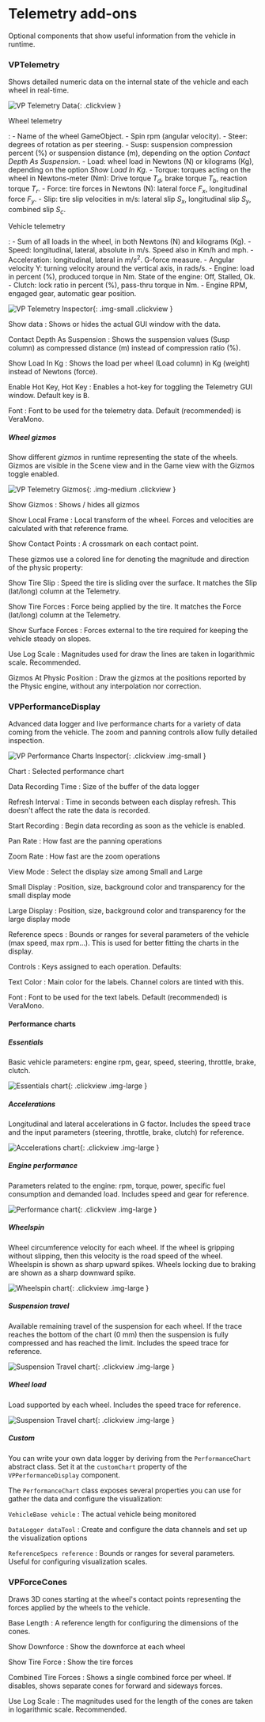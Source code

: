 # Telemetry add-ons

Optional components that show useful information from the vehicle in runtime.

### VPTelemetry

Shows detailed numeric data on the internal state of the vehicle and each wheel in real-time.

![VP Telemetry Data](/img/components/vpp-telemetry.png){: .clickview }

Wheel telemetry

:	- Name of the wheel GameObject.
	- Spin rpm (angular velocity).
	- Steer: degrees of rotation as per steering.
	- Susp: suspension compression percent (%) or suspension distance (m), depending on the option
		_Contact Depth As Suspension_.
	- Load: wheel load in Newtons (N) or kilograms (Kg), depending on the option _Show Load In Kg_.
	- Torque: torques acting on the wheel in Newtons-meter (Nm): Drive torque $T_d$, brake torque $T_b$,
		reaction torque $T_r$.
	- Force: tire forces in Newtons (N): lateral force $F_x$, longitudinal force $F_y$.
	- Slip: tire slip velocities in m/s: lateral slip $S_x$, longitudinal slip $S_y$, combined slip $S_c$.

Vehicle telemetry

:	- Sum of all loads in the wheel, in both Newtons (N) and kilograms (Kg).
	- Speed: longitudinal, lateral, absolute in m/s. Speed also in Km/h and mph.
	- Acceleration: longitudinal, lateral in $m/s^2$. G-force measure.
	- Angular velocity Y: turning velocity around the vertical axis, in rads/s.
	- Engine: load in percent (%), produced torque in Nm. State of the engine: Off, Stalled, Ok.
	- Clutch: lock ratio in percent (%), pass-thru torque in Nm.
	- Engine RPM, engaged gear, automatic gear position.

![VP Telemetry Inspector](/img/components/vpp-telemetry-inspector.png){: .img-small .clickview }

Show data
:	Shows or hides the actual GUI window with the data.

Contact Depth As Suspension
:	Shows the suspension values (Susp column) as compressed distance (m) instead of compression
	ratio (%).

Show Load In Kg
:	Shows the load per wheel (Load column) in Kg (weight) instead of Newtons (force).

Enable Hot Key, Hot Key
:	Enables a hot-key for toggling the Telemetry GUI window. Default key is <kbd>B</kbd>.

Font
:	Font to be used for the telemetry data. Default (recommended) is VeraMono.

##### Wheel gizmos

Show different _gizmos_ in runtime representing the state of the wheels. Gizmos are visible in the
Scene view and in the Game view with the Gizmos toggle enabled.

![VP Telemetry Gizmos](/img/components/vpp-telemetry-gizmos.jpg){: .img-medium .clickview }

Show Gizmos
:	Shows / hides all gizmos

Show Local Frame
:	Local transform of the wheel. Forces and velocities are calculated with that reference frame.

Show Contact Points
:	A crossmark on each contact point.

These gizmos use a colored line for denoting the magnitude and direction of the physic property:

Show Tire Slip
:	Speed the tire is sliding over the surface. It matches the Slip (lat/long) column at the
	Telemetry.

Show Tire Forces
:	Force being applied by the tire. It matches the Force (lat/long) column at the Telemetry.

Show Surface Forces
:	Forces external to the tire required for keeping the vehicle steady on slopes.

Use Log Scale
:	Magnitudes used for draw the lines are taken in logarithmic scale. Recommended.

Gizmos At Physic Position
:	Draw the gizmos at the positions reported by the Physic engine, without any interpolation nor
	correction.


### VPPerformanceDisplay

Advanced data logger and live performance charts for a variety of data coming from the vehicle.
The zoom and panning controls allow fully detailed inspection.

<div class="imagegallery" sm="2" md="2" lg="2" style="display:none">
	<img class="clickview" src="/img/components/vpp-performance-display-annotated.jpg" alt="VP Performance display">
	<img class="clickview" src="/img/components/vpp-performance-chart-essentials.jpg" alt="Essentials Chart">
</div>

![VP Performance Charts Inspector](/img/components/vpp-performance-charts-inspector.png){: .clickview .img-small }

Chart
:	Selected performance chart

Data Recording Time
:	Size of the buffer of the data logger

Refresh Interval
:	Time in seconds between each display refresh. This doesn't affect the rate the data is recorded.

Start Recording
:	Begin data recording as soon as the vehicle is enabled.

Pan Rate
:	How fast are the panning operations

Zoom Rate
:	How fast are the zoom operations

View Mode
:	Select the display size among Small and Large

Small Display
:	Position, size, background color and transparency for the small display mode

Large Display
:	Position, size, background color and transparency for the large display mode

Reference specs
:	Bounds or ranges for several parameters of the vehicle (max speed, max rpm...). This is used
	for better fitting the charts in the display.

Controls
:	Keys assigned to each operation. Defaults:

Text Color
:	Main color for the labels. Channel colors are tinted with this.

Font
:	Font to be used for the text labels. Default (recommended) is VeraMono.

#### Performance charts

##### Essentials

Basic vehicle parameters: engine rpm, gear, speed, steering, throttle, brake, clutch.

![Essentials chart](/img/components/vpp-performance-chart-essentials.jpg){: .clickview .img-large }

##### Accelerations

Longitudinal and lateral accelerations in G factor. Includes the speed trace and the input
parameters (steering, throttle, brake, clutch) for reference.

![Accelerations chart](/img/components/vpp-performance-chart-accelerations.jpg){: .clickview .img-large }

##### Engine performance

Parameters related to the engine: rpm, torque, power, specific fuel consumption and demanded load.
Includes speed and gear for reference.

![Performance chart](/img/components/vpp-performance-chart-engine-performance.jpg){: .clickview .img-large }

##### Wheelspin

Wheel circumference velocity for each wheel. If the wheel is gripping without slipping, then this
velocity is the road speed of the wheel. Wheelspin is shown as sharp upward spikes. Wheels locking
due to braking are shown as a sharp downward spike.

![Wheelspin chart](/img/components/vpp-performance-chart-wheelspin.jpg){: .clickview .img-large }

##### Suspension travel

Available remaining travel of the suspension for each wheel. If the trace reaches the bottom of the
chart (0 mm) then the suspension is fully compressed and has reached the limit. Includes the speed
trace for reference.

![Suspension Travel chart](/img/components/vpp-performance-chart-suspension-travel.jpg){: .clickview .img-large }

##### Wheel load

Load supported by each wheel. Includes the speed trace for reference.

![Suspension Travel chart](/img/components/vpp-performance-chart-wheel-load.jpg){: .clickview .img-large }

##### Custom

You can write your own data logger by deriving from the `PerformanceChart` abstract class.
Set it at the `customChart` property of the `VPPerformanceDisplay` component.

The `PerformanceChart` class exposes several properties you can use for gather the data and
configure the visualization:

`VehicleBase vehicle`
:	The actual vehicle being monitored

`DataLogger dataTool`
:	Create and configure the data channels and set up the visualization options

`ReferenceSpecs reference`
:	Bounds or ranges for several parameters. Useful for configuring visualization scales.

### VPForceCones

Draws 3D cones starting at the wheel's contact points representing the forces applied by the wheels
to the vehicle.

<div class="imagegallery" sm="2" md="2" lg="2" style="display:none">
	<img class="clickview" src="/img/components/vpp-force-cones-inspector.png" alt="VP Force Cones Inspector">
	<img class="clickview" src="/img/gallery/vpp-alpha-sandbox.jpg" alt="VP Force Cones">
</div>

Base Length
:	A reference length for configuring the dimensions of the cones.

Show Downforce
:	Show the downforce at each wheel

Show Tire Force
:	Show the tire forces

Combined Tire Forces
:	Shows a single combined force per wheel. If disables, shows separate cones for forward and
	sideways forces.

Use Log Scale
:	The magnitudes used for the length of the cones are taken in logarithmic scale. Recommended.